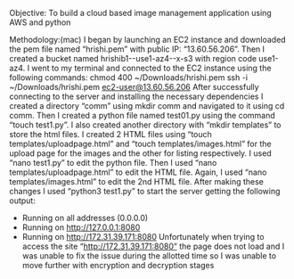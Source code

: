 Objective: To build a cloud based image management application using AWS and python

Methodology:(mac)
	I began by launching an EC2 instance and downloaded the pem file named “hrishi.pem” with public IP: “13.60.56.206”. Then I created a bucket named hrishib1--use1-az4--x-s3 with region code use1-az4. I went to my terminal and connected to the EC2 instance using the following commands:
chmod 400 ~/Downloads/hrishi.pem
ssh -i ~/Downloads/hrishi.pem ec2-user@13.60.56.206
	After successfully connecting to the server and installing the necessary dependencies I created a directory “comm” using mkdir comm and navigated to it using cd comm. Then I created a python file named test01.py using the command “touch test1.py”. I also created another directory with “mkdir templates” to store the html files. I created 2 HTML files using “touch templates/uploadpage.html” and “touch templates/images.html” for the upload page for the images and the other for listing respectively.
  I used “nano test1.py” to edit the python file. Then I used “nano templates/uploadpage.html” to edit the HTML file. Again, I used “nano templates/images.html” to edit the 2nd HTML file. After making these changes I used “python3 test1.py” to start the server getting the following output:
* Running on all addresses (0.0.0.0)
* Running on http://127.0.0.1:8080
* Running on http://172.31.39.171:8080
Unfortunately when trying to access the site “http://172.31.39.171:8080” the page does not load and I was unable to fix the issue during the allotted time so I was unable to move further with encryption and decryption stages

